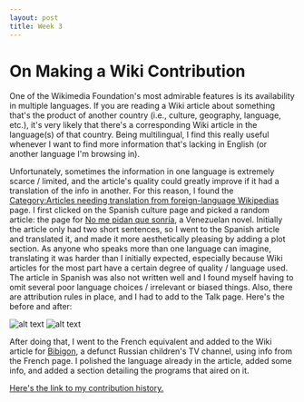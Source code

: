 ```yaml
---
layout: post
title: Week 3
---
```


# On Making a Wiki Contribution

One of the Wikimedia Foundation's most admirable features is its availability in multiple languages. If you are reading a Wiki article about something that's the product of another country (i.e., culture, geography, language, etc.), it's very likely that there's a corresponding Wiki article in the language(s) of that country. Being multilingual, I find this really useful whenever I want to find more information that's lacking in English (or another language I'm browsing in). 

Unfortunately, sometimes the information in one language is extremely scarce / limited, and the article's quality could greatly improve if it had a translation of the info in another. For this reason, I found the [Category:Articles needing translation from foreign-language Wikipedias](https://en.wikipedia.org/wiki/Category:Articles_needing_translation_from_foreign-language_Wikipedias) page. I first clicked on the Spanish culture page and picked a random article: the page for [No me pidan que sonría](https://es.wikipedia.org/wiki/No_me_pidan_que_sonr%C3%ADa), a Venezuelan novel. Initially the article only had two short sentences, so I went to the Spanish article and translated it, and made it more aesthetically pleasing by adding a plot section. As anyone who speaks more than one language can imagine, translating it was harder than I initially expected, especially because Wiki articles for the most part have a certain degree of quality / language used. The article in Spanish was also not written well and I found myself having to omit several poor language choices / irrelevant or biased things. Also, there are attribution rules in place, and I had to add to the Talk page. Here's the before and after:

![alt text](https://postimg.org/image/4hn2l7cd7)
![alt text](https://postimg.org/image/v2plgrmgb/)

After doing that, I went to the French equivalent and added to the Wiki article for [Bibigon](https://en.wikipedia.org/wiki/Bibigon), a defunct Russian children's TV channel, using info from the French page. I polished the language already in the article, added some info, and added a section detailing the programs that aired on it.

[Here's the link to my contribution history.](https://en.wikipedia.org/wiki/Special:Contributions/JD480)
